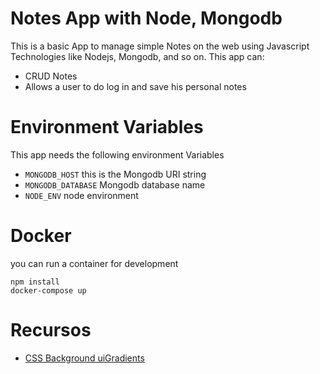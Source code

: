 # Notes App with Node, Mongodb
This is a basic App to manage simple Notes on the web using Javascript Technologies like Nodejs, Mongodb, and so on.
This app can:
- CRUD Notes
- Allows a user to do log in and save his personal notes

# Environment Variables
This app needs the following environment Variables
* `MONGODB_HOST` this is the Mongodb URI string
* `MONGODB_DATABASE` Mongodb database name
* `NODE_ENV` node environment

# Docker
you can run a container for development
```
npm install 
docker-compose up 
```

# Recursos
* [CSS Background uiGradients](https://uigradients.com/#Dull)
